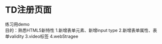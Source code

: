 # TD注册页面 <br />
练习用demo <br />
目的：熟悉HTML5新特性
1.新增表单元素、新增input type
2.新增表单属性、表单validity
3.video标签
4.webStragee
